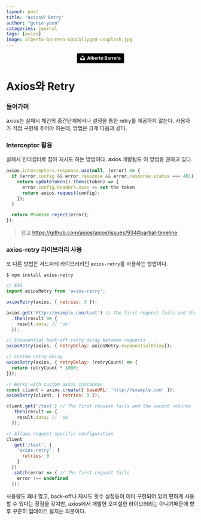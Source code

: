 ```yaml
---
layout: post
title: "Axios와 Retry"
author: "genie-youn"
categories: journal
tags: [axios]
image: alberto-barrera-G3GL5lJygz8-unsplash.jpg
---
```

<center><small><a style="background-color:black;color:white;text-decoration:none;padding:4px 6px;font-family:-apple-system, BlinkMacSystemFont, &quot;San Francisco&quot;, &quot;Helvetica Neue&quot;, Helvetica, Ubuntu, Roboto, Noto, &quot;Segoe UI&quot;, Arial, sans-serif;font-size:12px;font-weight:bold;line-height:1.2;display:inline-block;border-radius:3px" href="https://unsplash.com/@abarro?utm_medium=referral&amp;utm_campaign=photographer-credit&amp;utm_content=creditBadge" target="_blank" rel="noopener noreferrer" title="Download free do whatever you want high-resolution photos from Alberto Barrera"><span style="display:inline-block;padding:2px 3px"><svg xmlns="http://www.w3.org/2000/svg" style="height:12px;width:auto;position:relative;vertical-align:middle;top:-2px;fill:white" viewBox="0 0 32 32"><title>unsplash-logo</title><path d="M10 9V0h12v9H10zm12 5h10v18H0V14h10v9h12v-9z"></path></svg></span><span style="display:inline-block;padding:2px 3px">Alberto Barrera</span></a></small></center>

# Axios와 Retry

### 들어가며
axios는 실패시 체인의 중간단계에서나 설정을 통한 retry를 제공하지 않는다. 사용자가 직접 구현해 주어야 하는데, 방법은 크게 다음과 같다.

### Interceptor 활용
실패시 인터셉터로 잡아 재시도 하는 방법이다. axios 개발팀도 이 방법을 권하고 있다.

```javascript
axios.interceptors.response.use(null, (error) => {
  if (error.config && error.response && error.response.status === 401) {
    return updateToken().then((token) => {
      error.config.headers.xxxx <= set the token
      return axios.request(config);
    });
  }

  return Promise.reject(error);
});
```

> 참고 https://github.com/axios/axios/issues/934#partial-timeline

### axios-retry 라이브러리 사용
또 다른 방법은 서드파티 라이브러리인 `axios-retry`를 사용하는 방법이다.

```shell
$ npm install axios-retry
```

```javascript
// ES6
import axiosRetry from 'axios-retry';

axiosRetry(axios, { retries: 3 });

axios.get('http://example.com/test') // The first request fails and the second returns 'ok'
  .then(result => {
    result.data; // 'ok'
  });

// Exponential back-off retry delay between requests
axiosRetry(axios, { retryDelay: axiosRetry.exponentialDelay});

// Custom retry delay
axiosRetry(axios, { retryDelay: (retryCount) => {
  return retryCount * 1000;
}});

// Works with custom axios instances
const client = axios.create({ baseURL: 'http://example.com' });
axiosRetry(client, { retries: 3 });

client.get('/test') // The first request fails and the second returns 'ok'
  .then(result => {
    result.data; // 'ok'
  });

// Allows request-specific configuration
client
  .get('/test', {
    'axios-retry': {
      retries: 0
    }
  })
  .catch(error => { // The first request fails
    error !== undefined
  });
```

사용량도 꽤나 많고, back-off나 재시도 횟수 설정등이 이미 구현되어 있어 편하게 사용할 수 있다는 장점을 갖지만, axios에서 개발한 오피셜한 라이브러리는 아니기때문에 향후 꾸준히 업데이트 될지는 의문이다.
